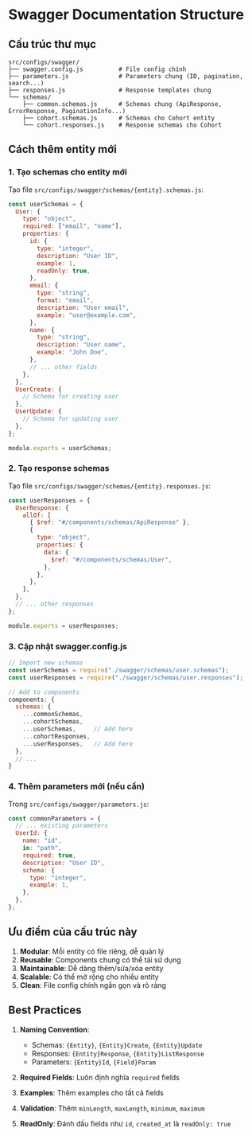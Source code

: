 # Swagger Documentation Structure

## Cấu trúc thư mục

```
src/configs/swagger/
├── swagger.config.js          # File config chính
├── parameters.js              # Parameters chung (ID, pagination, search...)
├── responses.js               # Response templates chung
└── schemas/
    ├── common.schemas.js      # Schemas chung (ApiResponse, ErrorResponse, PaginationInfo...)
    ├── cohort.schemas.js      # Schemas cho Cohort entity
    └── cohort.responses.js    # Response schemas cho Cohort
```

## Cách thêm entity mới

### 1. Tạo schemas cho entity mới

Tạo file `src/configs/swagger/schemas/{entity}.schemas.js`:

```javascript
const userSchemas = {
  User: {
    type: "object",
    required: ["email", "name"],
    properties: {
      id: {
        type: "integer",
        description: "User ID",
        example: 1,
        readOnly: true,
      },
      email: {
        type: "string",
        format: "email",
        description: "User email",
        example: "user@example.com",
      },
      name: {
        type: "string",
        description: "User name",
        example: "John Doe",
      },
      // ... other fields
    },
  },
  UserCreate: {
    // Schema for creating user
  },
  UserUpdate: {
    // Schema for updating user
  },
};

module.exports = userSchemas;
```

### 2. Tạo response schemas

Tạo file `src/configs/swagger/schemas/{entity}.responses.js`:

```javascript
const userResponses = {
  UserResponse: {
    allOf: [
      { $ref: "#/components/schemas/ApiResponse" },
      {
        type: "object",
        properties: {
          data: {
            $ref: "#/components/schemas/User",
          },
        },
      },
    ],
  },
  // ... other responses
};

module.exports = userResponses;
```

### 3. Cập nhật swagger.config.js

```javascript
// Import new schemas
const userSchemas = require("./swagger/schemas/user.schemas");
const userResponses = require("./swagger/schemas/user.responses");

// Add to components
components: {
  schemas: {
    ...commonSchemas,
    ...cohortSchemas,
    ...userSchemas,     // Add here
    ...cohortResponses,
    ...userResponses,   // Add here
  },
  // ...
}
```

### 4. Thêm parameters mới (nếu cần)

Trong `src/configs/swagger/parameters.js`:

```javascript
const commonParameters = {
  // ... existing parameters
  UserId: {
    name: "id",
    in: "path",
    required: true,
    description: "User ID",
    schema: {
      type: "integer",
      example: 1,
    },
  },
};
```

## Ưu điểm của cấu trúc này

1. **Modular**: Mỗi entity có file riêng, dễ quản lý
2. **Reusable**: Components chung có thể tái sử dụng
3. **Maintainable**: Dễ dàng thêm/sửa/xóa entity
4. **Scalable**: Có thể mở rộng cho nhiều entity
5. **Clean**: File config chính ngắn gọn và rõ ràng

## Best Practices

1. **Naming Convention**:

   - Schemas: `{Entity}`, `{Entity}Create`, `{Entity}Update`
   - Responses: `{Entity}Response`, `{Entity}ListResponse`
   - Parameters: `{Entity}Id`, `{Field}Param`

2. **Required Fields**: Luôn định nghĩa `required` fields
3. **Examples**: Thêm examples cho tất cả fields
4. **Validation**: Thêm `minLength`, `maxLength`, `minimum`, `maximum`
5. **ReadOnly**: Đánh dấu fields như `id`, `created_at` là `readOnly: true`
